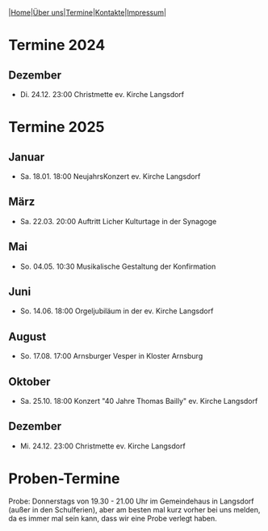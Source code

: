 |[Home](index.md)|[Über uns](ueber_uns.md)|[Termine](termine.md)|[Kontakte](kontakte.md)|[Impressum](impressum.md)|

# Termine 2024
  
## Dezember
- Di. 24.12.   23:00   Christmette ev. Kirche Langsdorf


# Termine 2025

## Januar
- Sa. 18.01.   18:00   NeujahrsKonzert ev. Kirche Langsdorf

## März
- Sa. 22.03.   20:00   Auftritt Licher Kulturtage in der Synagoge
  
## Mai
- So. 04.05.   10:30   Musikalische Gestaltung der Konfirmation  

## Juni
- So. 14.06.   18:00   Orgeljubiläum in der ev. Kirche Langsdorf

## August
- So. 17.08.   17:00   Arnsburger Vesper in Kloster Arnsburg

## Oktober
- Sa. 25.10.   18:00   Konzert "40 Jahre Thomas Bailly" ev. Kirche Langsdorf
  
## Dezember
- Mi. 24.12.   23:00   Christmette ev. Kirche Langsdorf


# Proben-Termine

Probe: Donnerstags von 19.30 - 21.00 Uhr im Gemeindehaus in Langsdorf (außer in den Schulferien), aber am besten mal kurz vorher bei uns melden, da es immer mal sein kann, dass wir eine Probe verlegt haben.
